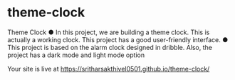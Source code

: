 # theme-clock

Theme Clock
● In this project, we are building a theme clock. This is actually a
working clock. This project has a good user-friendly interface.
● This project is based on the alarm clock designed in dribble.
Also, the project has a dark mode and light mode option

Your site is live at https://sritharsakthivel0501.github.io/theme-clock/
